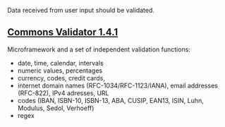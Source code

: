 Data received from user input should be validated.

## [Commons Validator 1.4.1](https://commons.apache.org/proper/commons-validator/)
Microframework and a set of independent validation functions:
- date, time, calendar, intervals
- numeric values, percentages
- currency, codes, credit cards,
- internet domain names (RFC-1034/RFC-1123/IANA), email addresses (RFC-822), IPv4 adresses, URL
- codes (IBAN, ISBN-10, ISBN-13, ABA, CUSIP, EAN13, ISIN, Luhn, Modulus, Sedol, Verhoeff)
- regex
